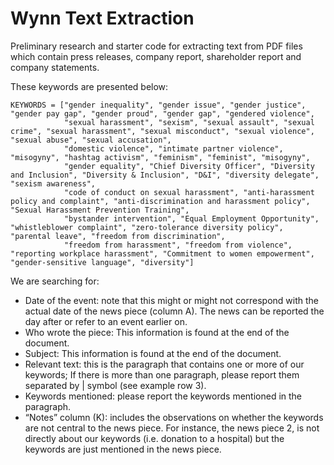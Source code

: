 # Wynn Text Extraction

Preliminary research and starter code for extracting text from PDF files which contain press releases, company report, shareholder report and company statements. <br>

These keywords are presented below: <br>

```
KEYWORDS = ["gender inequality", "gender issue", "gender justice", "gender pay gap", "gender proud", "gender gap", "gendered violence",
            "sexual harassment", "sexism", "sexual assault", "sexual crime", "sexual harassment", "sexual misconduct", "sexual violence", "sexual abuse", "sexual accusation",
            "domestic violence", "intimate partner violence", "misogyny", "hashtag activism", "feminism", "feminist", "misogyny",
            "gender equality", "Chief Diversity Officer", "Diversity and Inclusion", "Diversity & Inclusion", "D&I", "diversity delegate", "sexism awareness",
            "code of conduct on sexual harassment", "anti-harassment policy and complaint", "anti-discrimination and harassment policy", "Sexual Harassment Prevention Training",
            "bystander intervention", "Equal Employment Opportunity", "whistleblower complaint", "zero-tolerance diversity policy", "parental leave", "freedom from discrimination",
            "freedom from harassment", "freedom from violence", "reporting workplace harassment", "Commitment to women empowerment", "gender-sensitive language", "diversity"]
```

We are searching for:
- Date of the event: note that this might or might not correspond with the actual date of the news piece (column A). The news can be reported the day after or refer to an event earlier on. 
- Who wrote the piece:  This information is found at the end of the document. 
- Subject: This information is found at the end of the document.
- Relevant text: this is the paragraph that contains one or more of our keywords; If there is more than one paragraph, please report them separated by | symbol (see example row 3).
- Keywords mentioned: please report the keywords mentioned in the paragraph.
- “Notes” column (K): includes the observations on whether the keywords are not central to the news piece. For instance, the news piece 2, is not directly about our keywords (i.e. donation to a hospital) but the keywords are just mentioned in the news piece. 
